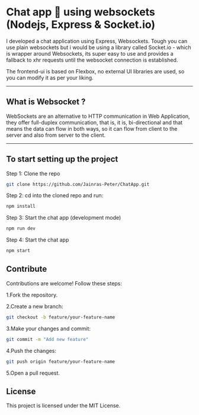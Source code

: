 
# Chat app 💬 using websockets (Nodejs, Express & Socket.io)

I developed a chat application using Express, Websockets. Tough you can use plain websockets but i would be using a library called Socket.io - which is wrapper around Websockets, its super easy to use and provides a fallback to xhr requests until the websocket connection is established.

The frontend-ui is based on Flexbox, no external UI libraries are used, so you can modify it as per your liking.

---

## What is Websocket ?

WebSockets are an alternative to HTTP communication in Web Application, they offer full-duplex communication, that is, it is, bi-directional and that means the data can flow in both ways, so it can flow from client to the server and also from server to the client.

---

## To start setting up the project

Step 1: Clone the repo

```bash
git clone https://github.com/Jainras-Peter/ChatApp.git
```

Step 2: cd into the cloned repo and run:

```bash
npm install
```

Step 3: Start the chat app (development mode)

```bash
npm run dev
```

Step 4: Start the chat app

```bash
npm start
```


## Contribute
Contributions are welcome! Follow these steps:

1.Fork the repository.

2.Create a new branch:
```bash
git checkout -b feature/your-feature-name
```

3.Make your changes and commit:
```bash
git commit -m "Add new feature"
```

4.Push the changes:
```bash
git push origin feature/your-feature-name
```

5.Open a pull request.

## License

This project is licensed under the MIT License.
